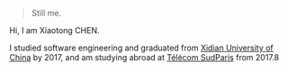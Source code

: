 

> Still me.


Hi, I am Xiaotong CHEN.

I studied software engineering and graduated from [Xidian University of China](https://en.wikipedia.org/wiki/Xidian_University) by 2017, and am studying abroad at [Télécom SudParis](https://en.wikipedia.org/wiki/Telecom_SudParis) from 2017.8
